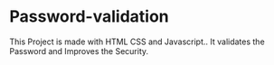 # Password-validation
This Project is made with HTML CSS and Javascript.. It validates the Password and Improves the Security.
